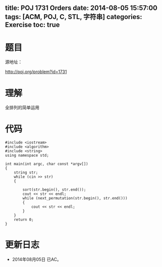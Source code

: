﻿title: POJ 1731 Orders
date: 2014-08-05 15:57:00
tags: [ACM, POJ, C, STL, 字符串]
categories: Exercise
toc: true
---
# 题目
源地址：

http://poj.org/problem?id=1731

# 理解
全排列的简单运用

<!-- more -->

# 代码
```
#include <iostream>
#include <algorithm>
#include <string>
using namespace std;

int main(int argc, char const *argv[])
{
    string str;
    while (cin >> str)
    {

        sort(str.begin(), str.end());
        cout << str << endl;
        while (next_permutation(str.begin(), str.end()))
        {
            cout << str << endl;
        }
    }
    return 0;
}
```
	
# 更新日志
- 2014年08月05日 已AC。